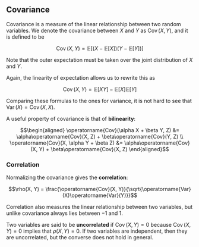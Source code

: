 ## Covariance

Covariance is a measure of the linear relationship between two random
variables. We denote the covariance between $X$ and $Y$ as
$\operatorname{Cov}(X, Y)$, and it is defined to be

$$\operatorname{Cov}(X, Y) = \mathbb{E}[(X-\mathbb{E}[X])(Y-\mathbb{E}[Y])]$$

Note that the outer expectation must be taken over the joint
distribution of $X$ and $Y$.

Again, the linearity of expectation allows us to rewrite this as

$$\operatorname{Cov}(X, Y) = \mathbb{E}[XY] - \mathbb{E}[X]\mathbb{E}[Y]$$

Comparing these formulas to the ones for variance, it is not hard to see
that $\operatorname{Var}(X) = \operatorname{Cov}(X, X)$.

A useful property of covariance is that of **bilinearity**:

$$\begin{aligned}
\operatorname{Cov}(\alpha X + \beta Y, Z) &= \alpha\operatorname{Cov}(X, Z) + \beta\operatorname{Cov}(Y, Z) \\
\operatorname{Cov}(X, \alpha Y + \beta Z) &= \alpha\operatorname{Cov}(X, Y) + \beta\operatorname{Cov}(X, Z)
\end{aligned}$$

### Correlation

Normalizing the covariance gives the **correlation**:

$$\rho(X, Y) = \frac{\operatorname{Cov}(X, Y)}{\sqrt{\operatorname{Var}(X)\operatorname{Var}(Y)}}$$

Correlation also measures the linear relationship between two variables,
but unlike covariance always lies between $-1$ and $1$.

Two variables are said to be **uncorrelated** if
$\operatorname{Cov}(X, Y) = 0$ because $\operatorname{Cov}(X, Y) = 0$
implies that $\rho(X, Y) = 0$. If two variables are independent, then
they are uncorrelated, but the converse does not hold in general.

